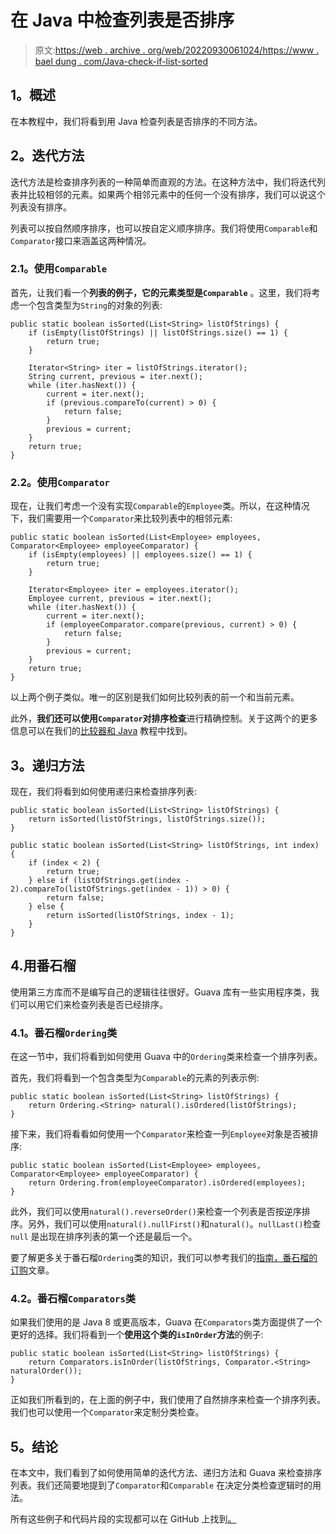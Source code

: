 # 在 Java 中检查列表是否排序

> 原文:[https://web . archive . org/web/20220930061024/https://www . bael dung . com/Java-check-if-list-sorted](https://web.archive.org/web/20220930061024/https://www.baeldung.com/java-check-if-list-sorted)

## **1。概述**

在本教程中，我们将看到用 Java 检查列表是否排序的不同方法。

## **2。迭代方法**

迭代方法是检查排序列表的一种简单而直观的方法。在这种方法中，我们将迭代列表并比较相邻的元素。如果两个相邻元素中的任何一个没有排序，我们可以说这个列表没有排序。

列表可以按自然顺序排序，也可以按自定义顺序排序。我们将使用`Comparable`和`Comparator`接口来涵盖这两种情况。

### **2.1。使用`Comparable`**

首先，让我们看一个**列表的例子，它的元素类型是`Comparable`** 。这里，我们将考虑一个包含类型为`String`的对象的列表:

```
public static boolean isSorted(List<String> listOfStrings) {
    if (isEmpty(listOfStrings) || listOfStrings.size() == 1) {
        return true;
    }

    Iterator<String> iter = listOfStrings.iterator();
    String current, previous = iter.next();
    while (iter.hasNext()) {
        current = iter.next();
        if (previous.compareTo(current) > 0) {
            return false;
        }
        previous = current;
    }
    return true;
}
```

### **2.2。使用`Comparator`**

现在，让我们考虑一个没有实现`Comparable`的`Employee`类。所以，在这种情况下，我们需要用一个`Comparator`来比较列表中的相邻元素:

```
public static boolean isSorted(List<Employee> employees, Comparator<Employee> employeeComparator) {
    if (isEmpty(employees) || employees.size() == 1) {
        return true;
    }

    Iterator<Employee> iter = employees.iterator();
    Employee current, previous = iter.next();
    while (iter.hasNext()) {
        current = iter.next();
        if (employeeComparator.compare(previous, current) > 0) {
            return false;
        }
        previous = current;
    }
    return true;
}
```

以上两个例子类似。唯一的区别是我们如何比较列表的前一个和当前元素。

此外，**我们还可以使用`Comparator`对排序检查**进行精确控制。关于这两个的更多信息可以在我们的[比较器和 Java](/web/20221206015113/https://www.baeldung.com/java-comparator-comparable) 教程中找到。

## **3。递归方法**

现在，我们将看到如何使用递归来检查排序列表:

```
public static boolean isSorted(List<String> listOfStrings) {
    return isSorted(listOfStrings, listOfStrings.size());
}

public static boolean isSorted(List<String> listOfStrings, int index) {
    if (index < 2) {
        return true;
    } else if (listOfStrings.get(index - 2).compareTo(listOfStrings.get(index - 1)) > 0) {
        return false;
    } else {
        return isSorted(listOfStrings, index - 1);
    }
}
```

## 4.用番石榴

使用第三方库而不是编写自己的逻辑往往很好。Guava 库有一些实用程序类，我们可以用它们来检查列表是否已经排序。

### **4.1。番石榴`Ordering`类**

在这一节中，我们将看到如何使用 Guava 中的`Ordering`类来检查一个排序列表。

首先，我们将看到一个包含类型为`Comparable`的元素的列表示例:

```
public static boolean isSorted(List<String> listOfStrings) {
    return Ordering.<String> natural().isOrdered(listOfStrings);
}
```

接下来，我们将看看如何使用一个`Comparator`来检查一列`Employee`对象是否被排序:

```
public static boolean isSorted(List<Employee> employees, Comparator<Employee> employeeComparator) {
    return Ordering.from(employeeComparator).isOrdered(employees);
}
```

此外，我们可以使用`natural().reverseOrder()`来检查一个列表是否按逆序排序。另外，我们可以使用`natural().nullFirst()`和`natural()`。`nullLast()`检查`null` 是出现在排序列表的第一个还是最后一个。

要了解更多关于番石榴`Ordering`类的知识，我们可以参考我们的[指南，番石榴的订购](/web/20221206015113/https://www.baeldung.com/guava-ordering)文章。

### **4.2。番石榴`Comparators`类**

如果我们使用的是 Java 8 或更高版本，Guava 在`Comparators`类方面提供了一个更好的选择。我们将看到一个**使用这个类的`isInOrder`方法**的例子:

```
public static boolean isSorted(List<String> listOfStrings) {
    return Comparators.isInOrder(listOfStrings, Comparator.<String> naturalOrder());
}
```

正如我们所看到的，在上面的例子中，我们使用了自然排序来检查一个排序列表。我们也可以使用一个`Comparator`来定制分类检查。

## **5。结论**

在本文中，我们看到了如何使用简单的迭代方法、递归方法和 Guava 来检查排序列表。我们还简要地提到了`Comparator`和`Comparable` 在决定分类检查逻辑时的用法。

所有这些例子和代码片段的实现都可以在 GitHub 上找到[。](https://web.archive.org/web/20221206015113/https://github.com/eugenp/tutorials/tree/master/algorithms-modules/algorithms-miscellaneous-3)
